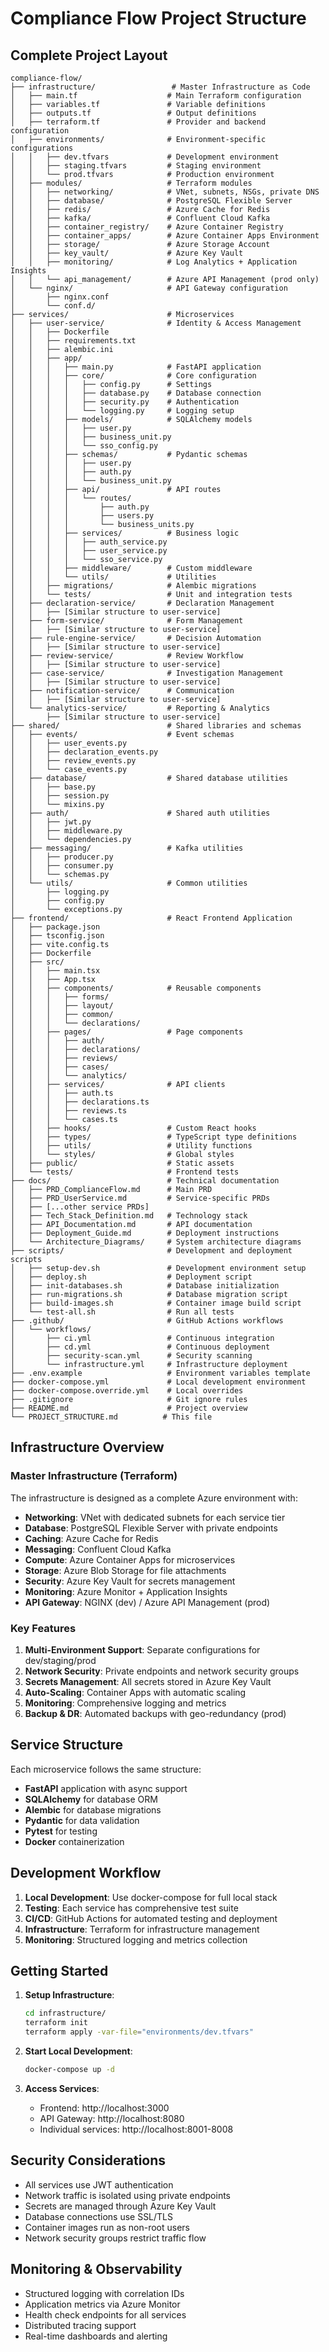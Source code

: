 # Compliance Flow Project Structure

## Complete Project Layout

```
compliance-flow/
├── infrastructure/                 # Master Infrastructure as Code
│   ├── main.tf                    # Main Terraform configuration
│   ├── variables.tf               # Variable definitions
│   ├── outputs.tf                 # Output definitions
│   ├── terraform.tf               # Provider and backend configuration
│   ├── environments/              # Environment-specific configurations
│   │   ├── dev.tfvars             # Development environment
│   │   ├── staging.tfvars         # Staging environment
│   │   └── prod.tfvars            # Production environment
│   ├── modules/                   # Terraform modules
│   │   ├── networking/            # VNet, subnets, NSGs, private DNS
│   │   ├── database/              # PostgreSQL Flexible Server
│   │   ├── redis/                 # Azure Cache for Redis
│   │   ├── kafka/                 # Confluent Cloud Kafka
│   │   ├── container_registry/    # Azure Container Registry
│   │   ├── container_apps/        # Azure Container Apps Environment
│   │   ├── storage/               # Azure Storage Account
│   │   ├── key_vault/             # Azure Key Vault
│   │   ├── monitoring/            # Log Analytics + Application Insights
│   │   └── api_management/        # Azure API Management (prod only)
│   └── nginx/                     # API Gateway configuration
│       ├── nginx.conf
│       └── conf.d/
├── services/                      # Microservices
│   ├── user-service/              # Identity & Access Management
│   │   ├── Dockerfile
│   │   ├── requirements.txt
│   │   ├── alembic.ini
│   │   ├── app/
│   │   │   ├── main.py            # FastAPI application
│   │   │   ├── core/              # Core configuration
│   │   │   │   ├── config.py      # Settings
│   │   │   │   ├── database.py    # Database connection
│   │   │   │   ├── security.py    # Authentication
│   │   │   │   └── logging.py     # Logging setup
│   │   │   ├── models/            # SQLAlchemy models
│   │   │   │   ├── user.py
│   │   │   │   ├── business_unit.py
│   │   │   │   └── sso_config.py
│   │   │   ├── schemas/           # Pydantic schemas
│   │   │   │   ├── user.py
│   │   │   │   ├── auth.py
│   │   │   │   └── business_unit.py
│   │   │   ├── api/               # API routes
│   │   │   │   └── routes/
│   │   │   │       ├── auth.py
│   │   │   │       ├── users.py
│   │   │   │       └── business_units.py
│   │   │   ├── services/          # Business logic
│   │   │   │   ├── auth_service.py
│   │   │   │   ├── user_service.py
│   │   │   │   └── sso_service.py
│   │   │   ├── middleware/        # Custom middleware
│   │   │   └── utils/             # Utilities
│   │   ├── migrations/            # Alembic migrations
│   │   └── tests/                 # Unit and integration tests
│   ├── declaration-service/       # Declaration Management
│   │   ├── [Similar structure to user-service]
│   ├── form-service/              # Form Management
│   │   ├── [Similar structure to user-service]
│   ├── rule-engine-service/       # Decision Automation
│   │   ├── [Similar structure to user-service]
│   ├── review-service/            # Review Workflow
│   │   ├── [Similar structure to user-service]
│   ├── case-service/              # Investigation Management
│   │   ├── [Similar structure to user-service]
│   ├── notification-service/      # Communication
│   │   ├── [Similar structure to user-service]
│   └── analytics-service/         # Reporting & Analytics
│       ├── [Similar structure to user-service]
├── shared/                        # Shared libraries and schemas
│   ├── events/                    # Event schemas
│   │   ├── user_events.py
│   │   ├── declaration_events.py
│   │   ├── review_events.py
│   │   └── case_events.py
│   ├── database/                  # Shared database utilities
│   │   ├── base.py
│   │   ├── session.py
│   │   └── mixins.py
│   ├── auth/                      # Shared auth utilities
│   │   ├── jwt.py
│   │   ├── middleware.py
│   │   └── dependencies.py
│   ├── messaging/                 # Kafka utilities
│   │   ├── producer.py
│   │   ├── consumer.py
│   │   └── schemas.py
│   └── utils/                     # Common utilities
│       ├── logging.py
│       ├── config.py
│       └── exceptions.py
├── frontend/                      # React Frontend Application
│   ├── package.json
│   ├── tsconfig.json
│   ├── vite.config.ts
│   ├── Dockerfile
│   ├── src/
│   │   ├── main.tsx
│   │   ├── App.tsx
│   │   ├── components/            # Reusable components
│   │   │   ├── forms/
│   │   │   ├── layout/
│   │   │   ├── common/
│   │   │   └── declarations/
│   │   ├── pages/                 # Page components
│   │   │   ├── auth/
│   │   │   ├── declarations/
│   │   │   ├── reviews/
│   │   │   ├── cases/
│   │   │   └── analytics/
│   │   ├── services/              # API clients
│   │   │   ├── auth.ts
│   │   │   ├── declarations.ts
│   │   │   ├── reviews.ts
│   │   │   └── cases.ts
│   │   ├── hooks/                 # Custom React hooks
│   │   ├── types/                 # TypeScript type definitions
│   │   ├── utils/                 # Utility functions
│   │   └── styles/                # Global styles
│   ├── public/                    # Static assets
│   └── tests/                     # Frontend tests
├── docs/                          # Technical documentation
│   ├── PRD_ComplianceFlow.md      # Main PRD
│   ├── PRD_UserService.md         # Service-specific PRDs
│   ├── [...other service PRDs]
│   ├── Tech_Stack_Definition.md   # Technology stack
│   ├── API_Documentation.md       # API documentation
│   ├── Deployment_Guide.md        # Deployment instructions
│   └── Architecture_Diagrams/     # System architecture diagrams
├── scripts/                       # Development and deployment scripts
│   ├── setup-dev.sh               # Development environment setup
│   ├── deploy.sh                  # Deployment script
│   ├── init-databases.sh          # Database initialization
│   ├── run-migrations.sh          # Database migration script
│   ├── build-images.sh            # Container image build script
│   └── test-all.sh                # Run all tests
├── .github/                       # GitHub Actions workflows
│   └── workflows/
│       ├── ci.yml                 # Continuous integration
│       ├── cd.yml                 # Continuous deployment
│       ├── security-scan.yml      # Security scanning
│       └── infrastructure.yml     # Infrastructure deployment
├── .env.example                   # Environment variables template
├── docker-compose.yml             # Local development environment
├── docker-compose.override.yml    # Local overrides
├── .gitignore                     # Git ignore rules
├── README.md                      # Project overview
└── PROJECT_STRUCTURE.md          # This file
```

## Infrastructure Overview

### Master Infrastructure (Terraform)

The infrastructure is designed as a complete Azure environment with:

- **Networking**: VNet with dedicated subnets for each service tier
- **Database**: PostgreSQL Flexible Server with private endpoints
- **Caching**: Azure Cache for Redis
- **Messaging**: Confluent Cloud Kafka
- **Compute**: Azure Container Apps for microservices
- **Storage**: Azure Blob Storage for file attachments
- **Security**: Azure Key Vault for secrets management
- **Monitoring**: Azure Monitor + Application Insights
- **API Gateway**: NGINX (dev) / Azure API Management (prod)

### Key Features

1. **Multi-Environment Support**: Separate configurations for dev/staging/prod
2. **Network Security**: Private endpoints and network security groups
3. **Secrets Management**: All secrets stored in Azure Key Vault
4. **Auto-Scaling**: Container Apps with automatic scaling
5. **Monitoring**: Comprehensive logging and metrics
6. **Backup & DR**: Automated backups with geo-redundancy (prod)

## Service Structure

Each microservice follows the same structure:

- **FastAPI** application with async support
- **SQLAlchemy** for database ORM
- **Alembic** for database migrations
- **Pydantic** for data validation
- **Pytest** for testing
- **Docker** containerization

## Development Workflow

1. **Local Development**: Use docker-compose for full local stack
2. **Testing**: Each service has comprehensive test suite
3. **CI/CD**: GitHub Actions for automated testing and deployment
4. **Infrastructure**: Terraform for infrastructure management
5. **Monitoring**: Structured logging and metrics collection

## Getting Started

1. **Setup Infrastructure**:
   ```bash
   cd infrastructure/
   terraform init
   terraform apply -var-file="environments/dev.tfvars"
   ```

2. **Start Local Development**:
   ```bash
   docker-compose up -d
   ```

3. **Access Services**:
   - Frontend: http://localhost:3000
   - API Gateway: http://localhost:8080
   - Individual services: http://localhost:8001-8008

## Security Considerations

- All services use JWT authentication
- Network traffic is isolated using private endpoints
- Secrets are managed through Azure Key Vault
- Database connections use SSL/TLS
- Container images run as non-root users
- Network security groups restrict traffic flow

## Monitoring & Observability

- Structured logging with correlation IDs
- Application metrics via Azure Monitor
- Health check endpoints for all services
- Distributed tracing support
- Real-time dashboards and alerting













